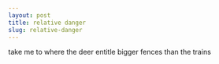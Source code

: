 ```yaml
---
layout: post
title: relative danger
slug: relative-danger
---
```


take me to where the deer entitle bigger fences than the trains